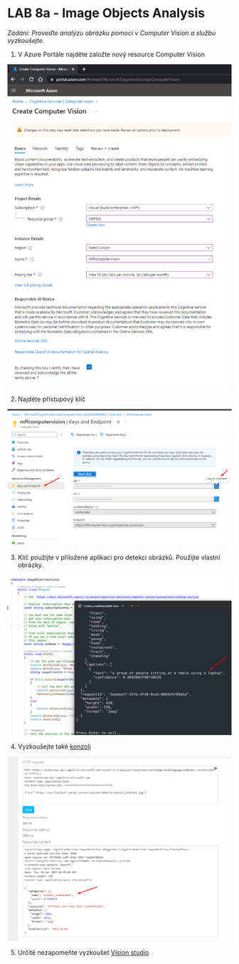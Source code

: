 # LAB 8a - Image Objects Analysis

*Zadání: Proveďte analýzu obrázku pomoci v Computer Vision a službu vyzkoušejte.*

1. V Azure Portále najděte založte nový resource Computer Vision

![](img/computervision1.png)

2. Najděte přístupový klíč

![](img/computervision2.png)

3. Klíč použijte v přiložené aplikaci pro detekci obrázků. Použijte vlastní obrázky.

![](img/computervision3.png)

4. Vyzkoušejte také [konzoli](https://westeurope.dev.cognitive.microsoft.com/docs/services/computer-vision-v3-2/)

![](img/computervision4.png)

5. Určitě nezapomeňte vyzkoušet [Vision studio](https://portal.vision.cognitive.azure.com/)